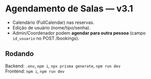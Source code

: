 # Agendamento de Salas — v3.1

- Calendário (FullCalendar) nas reservas.
- Edição de usuário (nome/tipo/senha).
- Admin/Coordenador podem **agendar para outra pessoa** (campo `id_usuario` no POST /bookings).

## Rodando
Backend: `.env`, `npm i`, `npx prisma generate`, `npm run dev`  
Frontend: `npm i`, `npm run dev`
